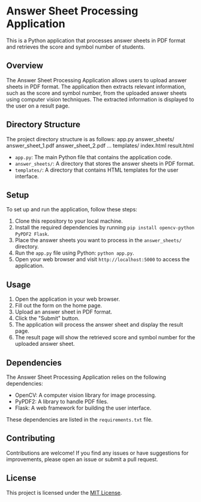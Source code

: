 # Answer Sheet Processing Application

This is a Python application that processes answer sheets in PDF format and retrieves the score and symbol number of students.

## Overview

The Answer Sheet Processing Application allows users to upload answer sheets in PDF format. The application then extracts relevant information, such as the score and symbol number, from the uploaded answer sheets using computer vision techniques. The extracted information is displayed to the user on a result page.

## Directory Structure

The project directory structure is as follows:
app.py
answer_sheets/
answer_sheet_1.pdf
answer_sheet_2.pdf
...
templates/
index.html
result.html


- `app.py`: The main Python file that contains the application code.
- `answer_sheets/`: A directory that stores the answer sheets in PDF format.
- `templates/`: A directory that contains HTML templates for the user interface.

## Setup

To set up and run the application, follow these steps:

1. Clone this repository to your local machine.
2. Install the required dependencies by running `pip install opencv-python PyPDF2 Flask`.
3. Place the answer sheets you want to process in the `answer_sheets/` directory.
4. Run the `app.py` file using Python: `python app.py`.
5. Open your web browser and visit `http://localhost:5000` to access the application.

## Usage

1. Open the application in your web browser.
2. Fill out the form on the home page.
3. Upload an answer sheet in PDF format.
4. Click the "Submit" button.
5. The application will process the answer sheet and display the result page.
6. The result page will show the retrieved score and symbol number for the uploaded answer sheet.

## Dependencies

The Answer Sheet Processing Application relies on the following dependencies:

- OpenCV: A computer vision library for image processing.
- PyPDF2: A library to handle PDF files.
- Flask: A web framework for building the user interface.

These dependencies are listed in the `requirements.txt` file.

## Contributing

Contributions are welcome! If you find any issues or have suggestions for improvements, please open an issue or submit a pull request.

## License

This project is licensed under the [MIT License](LICENSE).


